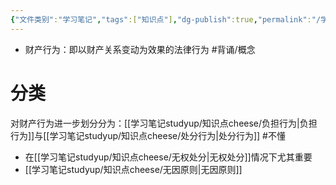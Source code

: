 ```yaml
---
{"文件类别":"学习笔记","tags":["知识点"],"dg-publish":true,"permalink":"/学习笔记studyup/知识点cheese/财产行为/","dgPassFrontmatter":true,"created":"2024-09-13T08:51:15.084+08:00","updated":"2024-10-13T17:32:10.760+08:00"}
---
```


- 财产行为：即以财产关系变动为效果的法律行为 #背诵/概念 

# 分类
对财产行为进一步划分分为：[[学习笔记studyup/知识点cheese/负担行为\|负担行为]]与[[学习笔记studyup/知识点cheese/处分行为\|处分行为]] #不懂
- 在[[学习笔记studyup/知识点cheese/无权处分\|无权处分]]情况下尤其重要
- [[学习笔记studyup/知识点cheese/无因原则\|无因原则]]
